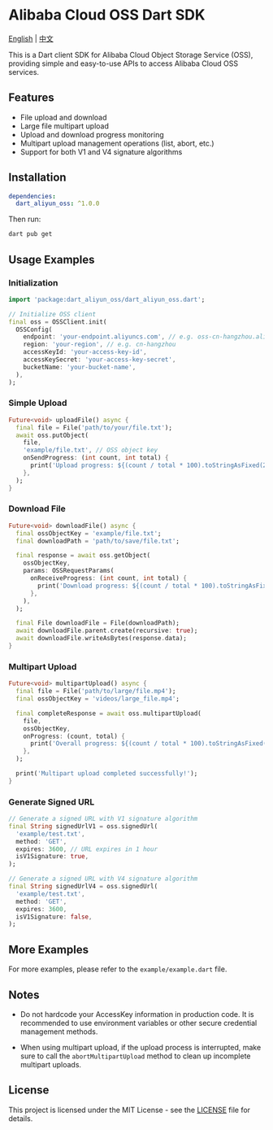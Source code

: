 # Alibaba Cloud OSS Dart SDK

[English](README.md) | [中文](README_zh.md)

This is a Dart client SDK for Alibaba Cloud Object Storage Service (OSS), providing simple and easy-to-use APIs to access Alibaba Cloud OSS services.

## Features

- File upload and download
- Large file multipart upload
- Upload and download progress monitoring
- Multipart upload management operations (list, abort, etc.)
- Support for both V1 and V4 signature algorithms

## Installation

```yaml
dependencies:
  dart_aliyun_oss: ^1.0.0
```

Then run:

```bash
dart pub get
```

## Usage Examples

### Initialization

```dart
import 'package:dart_aliyun_oss/dart_aliyun_oss.dart';

// Initialize OSS client
final oss = OSSClient.init(
  OSSConfig(
    endpoint: 'your-endpoint.aliyuncs.com', // e.g. oss-cn-hangzhou.aliyuncs.com
    region: 'your-region', // e.g. cn-hangzhou
    accessKeyId: 'your-access-key-id',
    accessKeySecret: 'your-access-key-secret',
    bucketName: 'your-bucket-name',
  ),
);
```

### Simple Upload

```dart
Future<void> uploadFile() async {
  final file = File('path/to/your/file.txt');
  await oss.putObject(
    file,
    'example/file.txt', // OSS object key
    onSendProgress: (int count, int total) {
      print('Upload progress: ${(count / total * 100).toStringAsFixed(2)}%');
    },
  );
}
```

### Download File

```dart
Future<void> downloadFile() async {
  final ossObjectKey = 'example/file.txt';
  final downloadPath = 'path/to/save/file.txt';

  final response = await oss.getObject(
    ossObjectKey,
    params: OSSRequestParams(
      onReceiveProgress: (int count, int total) {
        print('Download progress: ${(count / total * 100).toStringAsFixed(2)}%');
      },
    ),
  );

  final File downloadFile = File(downloadPath);
  await downloadFile.parent.create(recursive: true);
  await downloadFile.writeAsBytes(response.data);
}
```

### Multipart Upload

```dart
Future<void> multipartUpload() async {
  final file = File('path/to/large/file.mp4');
  final ossObjectKey = 'videos/large_file.mp4';

  final completeResponse = await oss.multipartUpload(
    file,
    ossObjectKey,
    onProgress: (count, total) {
      print('Overall progress: ${(count / total * 100).toStringAsFixed(2)}%');
    },
  );

  print('Multipart upload completed successfully!');
}
```

### Generate Signed URL

```dart
// Generate a signed URL with V1 signature algorithm
final String signedUrlV1 = oss.signedUrl(
  'example/test.txt',
  method: 'GET',
  expires: 3600, // URL expires in 1 hour
  isV1Signature: true,
);

// Generate a signed URL with V4 signature algorithm
final String signedUrlV4 = oss.signedUrl(
  'example/test.txt',
  method: 'GET',
  expires: 3600,
  isV1Signature: false,
);
```

## More Examples

For more examples, please refer to the `example/example.dart` file.

## Notes

- Do not hardcode your AccessKey information in production code. It is recommended to use environment variables or other secure credential management methods.

- When using multipart upload, if the upload process is interrupted, make sure to call the `abortMultipartUpload` method to clean up incomplete multipart uploads.

## License

This project is licensed under the MIT License - see the [LICENSE](LICENSE) file for details.
